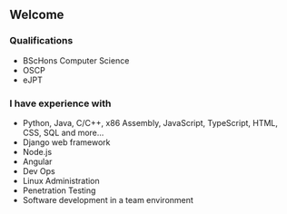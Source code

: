 ## Welcome
### Qualifications
   * BScHons Computer Science
   * OSCP
   * eJPT

### I have experience with 
   * Python, Java, C/C++, x86 Assembly, JavaScript, TypeScript, HTML, CSS,  SQL and more...
   * Django web framework
   * Node.js
   * Angular
   * Dev Ops
   * Linux Administration
   * Penetration Testing
   * Software development in a team environment
